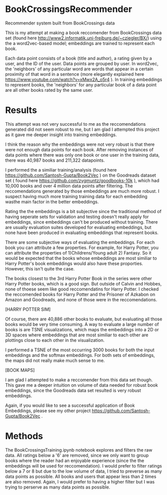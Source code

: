 # BookCrossingsRecommender
Recommender system built from BookCrossings data

This is my attempt at making a book reccomender from BookCrossings data set (found here http://www2.informatik.uni-freiburg.de/~cziegler/BX/) using the a word2vec-based model; embeddings are trained to represent each book. 

Each data point consists of a book (title and author), a rating given by a user, and the ID of the user. Data points are grouped by user. In word2vec, the 'neighbors' of any particular word are words that appear in a certain proximity of that word in a sentence (more elegantly explained here https://www.youtube.com/watch?v=xMwx2A_o5r4 ). In training embeddings to represent books, the 'neighbors' for any particular book of a data point are all other books rated by the same user. 

# Results

This attempt was not very successful to me as the reccomendations generated did not seem robust to me, but I am glad I attempted this project as it gave me deeper insight into training embeddings. 

I think the reason why the embeddings were not very robust is that there were not enough data points for each book. After removing instances of data points where there was only one book or one user in the training data, there was 40,987 books and 211,322 datapoints. 

I performed the a similiar training/analysis (found here https://github.com/Santosh-Gupta/Book2Vec ) on the Goodreads dataset set ( found here https://github.com/zygmuntz/goodbooks-10k ), which had 10,000 books and over 4 million data points after filtering. The reccomendations generated by those embeddings are much more robust. I suspect having much more training training data for each embedding wasthe main factor in the better embeddings. 

Rating the the embeddings is a bit subjective since the traditional method of having seperate sets for validation and testing doesn't really apply for embeddings, since embeddings can't be produced without training. There are usually evaluation suites developed for evaluating embeddings, but none have been produced in evaluating embeddings that represent books. 

There are some subjective ways of evaluating the embeddings. For each book you can attribute a few properties. For example, for Harry Potter, you can attribute the properties of 1)Childrens/Young adult 2) Fantasy. So it would be expected that the books whose embeddings are most similiar to Harry Potter's book embeddings would also have these proporties. However, this isn't quite the case. 

The books closest to the 3rd Harry Potter Book in the series were other Harry Potter books, which is a good sign. But outside of Calvin and Hobbes, none of thoese seem like good reccomendatins for Harry Potter. I checked the reccomended books for Harry Potter and the Prisoner of Azkabon on Amazon and Goodreads, and none of those were in the reccomendations. 

[HARRY POTTER SIM]

Of course, there are 40,886 other books to evaluate, but evaluating all those books would be very time consuming. A way to evaluate a large number of books is are TSNE visualizations, which maps the embeddings into a 2D or 3D spaces where embeddings that are most similiar to each other are plottings close to each other in the visualization. 

I performed a TSNE of the most occurring 3000 books for both the input embeddings and the softmax embeddings. For both sets of embeddings, the maps did not really make much sense to me. 

[BOOK MAPS]

I am glad I attempted to make a reccomender from this data set though. This gave me a deeper intuition on volume of data needed for robust book embeddings, since the Goodreads data set resulted is very robust embeddings. 

Again, if you would like to see a successful application of Book Embeddings, please see my other project https://github.com/Santosh-Gupta/Book2Vec . 

# Methods

The BookCrossingsTraining.ipynb notebook explores and filters the raw data. All ratings below a '6' are removed, since we only want to group books where the reader had an enjoyable experience (since the the embeddings will be used for reccomendation). I would prefer to filter ratings below a 7 or 8 but due to the low volume of data, I tried to preverse as many data points as possible. All books and users that appear less than 2 times are also removed. Again, I would prefer to having a higher filter but I was trying to perserve as many data points as possible. 


